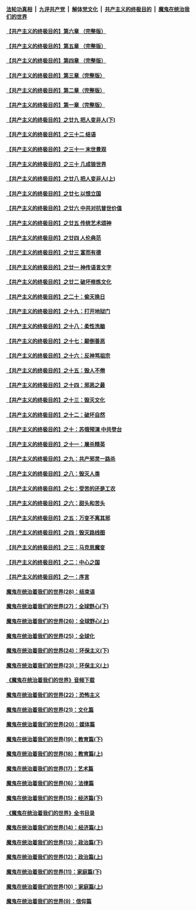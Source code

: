 ####  [法轮功真相](../../../../basic/blob/master/README.md?t=10120126) &nbsp;|&nbsp; [九评共产党](../../../../9ping.md/blob/master/README.md?t=10120126) &nbsp;|&nbsp; [解体党文化](../../../../jtdwh.md/blob/master/README.md?t=10120126)  &nbsp;|&nbsp; [共产主义的终极目的](../../../../gczydzjmd.md/blob/master/README.md?t=10120126) &nbsp;|&nbsp; [魔鬼在统治我们的世界](../../../../mgztzwmdsj.md/blob/master/README.md?t=10120126) 

#### [【共产主义的终极目的】第六章 （完整版）](../pages/nsc422/n11428913.md?t=10120126) 

#### [【共产主义的终极目的】第五章 （完整版）](../pages/nsc422/n11428912.md?t=10120126) 

#### [【共产主义的终极目的】第四章 （完整版）](../pages/nsc422/n11428907.md?t=10120126) 

#### [【共产主义的终极目的】第三章（完整版）](../pages/nsc422/n11428848.md?t=10120126) 

#### [【共产主义的终极目的】第二章（完整版）](../pages/nsc422/n11428831.md?t=10120126) 

#### [【共产主义的终极目的】第一章（完整版）](../pages/nsc422/n11417651.md?t=10120126) 

#### [【共产主义的终极目的】之廿九 把人变非人(下)](../pages/nsc422/n11344140.md?t=10120126) 

#### [【共产主义的终极目的】之三十二 结语](../pages/nsc422/n11360535.md?t=10120126) 

#### [【共产主义的终极目的】之三十一 末世景观](../pages/nsc422/n11351129.md?t=10120126) 

#### [【共产主义的终极目的】之三十 几成狼世界](../pages/nsc422/n11348280.md?t=10120126) 

#### [【共产主义的终极目的】之廿八 把人变非人(上)](../pages/nsc422/n11340492.md?t=10120126) 

#### [【共产主义的终极目的】之廿七 以恨立国](../pages/nsc422/n11336944.md?t=10120126) 

#### [【共产主义的终极目的】之廿六 中共对抗普世价值](../pages/nsc422/n11324785.md?t=10120126) 

#### [【共产主义的终极目的】之廿五 传统艺术颂神](../pages/nsc422/n11296396.md?t=10120126) 

#### [【共产主义的终极目的】之廿四 人伦典范](../pages/nsc422/n11296397.md?t=10120126) 

#### [【共产主义的终极目的】之廿三 富而有德](../pages/nsc422/n11283598.md?t=10120126) 

#### [【共产主义的终极目的】之廿一 神传语言文字](../pages/nsc422/n11263265.md?t=10120126) 

#### [【共产主义的终极目的】之廿二 破坏修炼文化](../pages/nsc422/n11245728.md?t=10120126) 

#### [【共产主义的终极目的】之二十：偷天换日](../pages/nsc422/n11238846.md?t=10120126) 

#### [【共产主义的终极目的】之十九：打开地狱门](../pages/nsc422/n11206376.md?t=10120126) 

#### [【共产主义的终极目的】之十八：柔性洗脑](../pages/nsc422/n11199994.md?t=10120126) 

#### [【共产主义的终极目的】之十七：颠倒善恶](../pages/nsc422/n11179782.md?t=10120126) 

#### [【共产主义的终极目的】之十六：反神骂祖宗](../pages/nsc422/n11166798.md?t=10120126) 

#### [【共产主义的终极目的】之十五：毁人不倦](../pages/nsc422/n11166792.md?t=10120126) 

#### [【共产主义的终极目的】之十四：邪恶之最](../pages/nsc422/n11150249.md?t=10120126) 

#### [【共产主义的终极目的】之十三：毁灭文化](../pages/nsc422/n11135227.md?t=10120126) 

#### [【共产主义的终极目的】之十二：破坏自然](../pages/nsc422/n11135214.md?t=10120126) 

#### [【共产主义的终极目的】之十：苏俄预演 中共登台](../pages/nsc422/n11118424.md?t=10120126) 

#### [【共产主义的终极目的】之十一：屠杀精英](../pages/nsc422/n11118442.md?t=10120126) 

#### [【共产主义的终极目的】之九：共产邪灵一路杀](../pages/nsc422/n11114139.md?t=10120126) 

#### [【共产主义的终极目的】之八：毁灭人类](../pages/nsc422/n11108503.md?t=10120126) 

#### [【共产主义的终极目的】之七：受苦的还是工农](../pages/nsc422/n11101809.md?t=10120126) 

#### [【共产主义的终极目的】之六：甜头和苦头](../pages/nsc422/n11096971.md?t=10120126) 

#### [【共产主义的终极目的】之五：万变不离其邪](../pages/nsc422/n11091285.md?t=10120126) 

#### [【共产主义的终极目的】之四：毁灭路线图](../pages/nsc422/n11086284.md?t=10120126) 

#### [【共产主义的终极目的】之三：马克思魔变](../pages/nsc422/n11061941.md?t=10120126) 

#### [【共产主义的终极目的】之二：中心之国](../pages/nsc422/n11047728.md?t=10120126) 

#### [【共产主义的终极目的】之一：序言](../pages/nsc422/n11086077.md?t=10120126) 

#### [魔鬼在统治着我们的世界(28)：结束语](../pages/nsc422/n10936246.md?t=10120126) 

#### [魔鬼在统治着我们的世界(27)：全球野心(下)](../pages/nsc422/n10928319.md?t=10120126) 

#### [魔鬼在统治着我们的世界(26)：全球野心(上)](../pages/nsc422/n10900318.md?t=10120126) 

#### [魔鬼在统治着我们的世界(25)：全球化](../pages/nsc422/n10788205.md?t=10120126) 

#### [魔鬼在统治着我们的世界(24)：环保主义(下)](../pages/nsc422/n10695307.md?t=10120126) 

#### [魔鬼在统治着我们的世界(23)：环保主义(上)](../pages/nsc422/n10688613.md?t=10120126) 

#### [《魔鬼在统治着我们的世界》音频下载](../pages/nsc422/n10635553.md?t=10120126) 

#### [魔鬼在统治着我们的世界(22)：恐怖主义](../pages/nsc422/n10614727.md?t=10120126) 

#### [魔鬼在统治着我们的世界(21)：文化篇](../pages/nsc422/n10597706.md?t=10120126) 

#### [魔鬼在统治着我们的世界(20)：媒体篇](../pages/nsc422/n10586579.md?t=10120126) 

#### [魔鬼在统治着我们的世界(19)：教育篇(下)](../pages/nsc422/n10564808.md?t=10120126) 

#### [魔鬼在统治着我们的世界(18)：教育篇(上)](../pages/nsc422/n10526970.md?t=10120126) 

#### [魔鬼在统治着我们的世界(17)：艺术篇](../pages/nsc422/n10499093.md?t=10120126) 

#### [魔鬼在统治着我们的世界(16)：法律篇](../pages/nsc422/n10485969.md?t=10120126) 

#### [魔鬼在统治着我们的世界(15)：经济篇(下)](../pages/nsc422/n10469975.md?t=10120126) 

#### [《魔鬼在统治着我们的世界》全书目录](../pages/nsc422/n10464261.md?t=10120126) 

#### [魔鬼在统治着我们的世界(14)：经济篇(上)](../pages/nsc422/n10457370.md?t=10120126) 

#### [魔鬼在统治着我们的世界(13)：政治篇(下)](../pages/nsc422/n10448270.md?t=10120126) 

#### [魔鬼在统治着我们的世界(12)：政治篇(上)](../pages/nsc422/n10444576.md?t=10120126) 

#### [魔鬼在统治着我们的世界(11)：家庭篇(下)](../pages/nsc422/n10440961.md?t=10120126) 

#### [魔鬼在统治着我们的世界(10)：家庭篇(上)](../pages/nsc422/n10435448.md?t=10120126) 

#### [魔鬼在统治着我们的世界(9)：信仰篇](../pages/nsc422/n10432159.md?t=10120126) 

